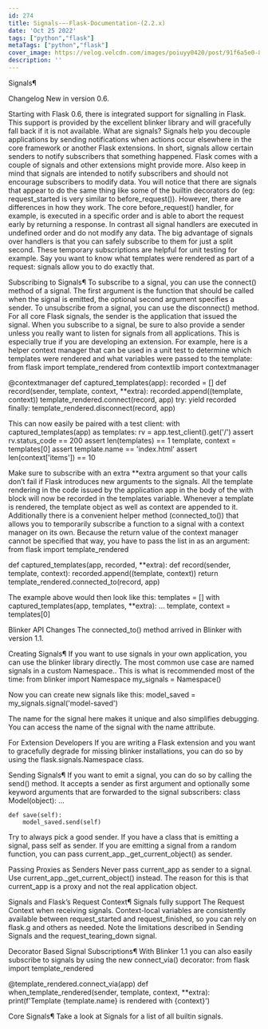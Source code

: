```yaml
---
id: 274
title: Signals-—-Flask-Documentation-(2.2.x)
date: 'Oct 25 2022'
tags: ["python","flask"]
metaTags: ["python","flask"]
cover_image: https://velog.velcdn.com/images/poiuyy0420/post/91f6a5e0-8aae-43f5-b2f0-d683d877ff69/flask.png
description: ''
---
```



            
  
Signals¶

Changelog
New in version 0.6.

Starting with Flask 0.6, there is integrated support for signalling in
Flask.  This support is provided by the excellent blinker library and
will gracefully fall back if it is not available.
What are signals?  Signals help you decouple applications by sending
notifications when actions occur elsewhere in the core framework or
another Flask extensions.  In short, signals allow certain senders to
notify subscribers that something happened.
Flask comes with a couple of signals and other extensions might provide
more.  Also keep in mind that signals are intended to notify subscribers
and should not encourage subscribers to modify data.  You will notice that
there are signals that appear to do the same thing like some of the
builtin decorators do (eg: request_started is very similar
to before_request()).  However, there are differences in
how they work.  The core before_request() handler, for
example, is executed in a specific order and is able to abort the request
early by returning a response.  In contrast all signal handlers are
executed in undefined order and do not modify any data.
The big advantage of signals over handlers is that you can safely
subscribe to them for just a split second.  These temporary
subscriptions are helpful for unit testing for example.  Say you want to
know what templates were rendered as part of a request: signals allow you
to do exactly that.

Subscribing to Signals¶
To subscribe to a signal, you can use the
connect() method of a signal.  The first
argument is the function that should be called when the signal is emitted,
the optional second argument specifies a sender.  To unsubscribe from a
signal, you can use the disconnect() method.
For all core Flask signals, the sender is the application that issued the
signal.  When you subscribe to a signal, be sure to also provide a sender
unless you really want to listen for signals from all applications.  This is
especially true if you are developing an extension.
For example, here is a helper context manager that can be used in a unit test
to determine which templates were rendered and what variables were passed
to the template:
from flask import template_rendered
from contextlib import contextmanager

@contextmanager
def captured_templates(app):
    recorded = []
    def record(sender, template, context, **extra):
        recorded.append((template, context))
    template_rendered.connect(record, app)
    try:
        yield recorded
    finally:
        template_rendered.disconnect(record, app)


This can now easily be paired with a test client:
with captured_templates(app) as templates:
    rv = app.test_client().get('/')
    assert rv.status_code == 200
    assert len(templates) == 1
    template, context = templates[0]
    assert template.name == 'index.html'
    assert len(context['items']) == 10


Make sure to subscribe with an extra **extra argument so that your
calls don’t fail if Flask introduces new arguments to the signals.
All the template rendering in the code issued by the application app
in the body of the with block will now be recorded in the templates
variable.  Whenever a template is rendered, the template object as well as
context are appended to it.
Additionally there is a convenient helper method
(connected_to())  that allows you to
temporarily subscribe a function to a signal with a context manager on
its own.  Because the return value of the context manager cannot be
specified that way, you have to pass the list in as an argument:
from flask import template_rendered

def captured_templates(app, recorded, **extra):
    def record(sender, template, context):
        recorded.append((template, context))
    return template_rendered.connected_to(record, app)


The example above would then look like this:
templates = []
with captured_templates(app, templates, **extra):
    ...
    template, context = templates[0]



Blinker API Changes
The connected_to() method arrived in Blinker
with version 1.1.



Creating Signals¶
If you want to use signals in your own application, you can use the
blinker library directly.  The most common use case are named signals in a
custom Namespace..  This is what is recommended
most of the time:
from blinker import Namespace
my_signals = Namespace()


Now you can create new signals like this:
model_saved = my_signals.signal('model-saved')


The name for the signal here makes it unique and also simplifies
debugging.  You can access the name of the signal with the
name attribute.

For Extension Developers
If you are writing a Flask extension and you want to gracefully degrade for
missing blinker installations, you can do so by using the
flask.signals.Namespace class.



Sending Signals¶
If you want to emit a signal, you can do so by calling the
send() method.  It accepts a sender as first
argument and optionally some keyword arguments that are forwarded to the
signal subscribers:
class Model(object):
    ...

    def save(self):
        model_saved.send(self)


Try to always pick a good sender.  If you have a class that is emitting a
signal, pass self as sender.  If you are emitting a signal from a random
function, you can pass current_app._get_current_object() as sender.

Passing Proxies as Senders
Never pass current_app as sender to a signal.  Use
current_app._get_current_object() instead.  The reason for this is
that current_app is a proxy and not the real application
object.



Signals and Flask’s Request Context¶
Signals fully support The Request Context when receiving signals.
Context-local variables are consistently available between
request_started and request_finished, so you can
rely on flask.g and others as needed.  Note the limitations described
in Sending Signals and the request_tearing_down signal.


Decorator Based Signal Subscriptions¶
With Blinker 1.1 you can also easily subscribe to signals by using the new
connect_via() decorator:
from flask import template_rendered

@template_rendered.connect_via(app)
def when_template_rendered(sender, template, context, **extra):
    print(f'Template {template.name} is rendered with {context}')




Core Signals¶
Take a look at Signals for a list of all builtin signals.




            
          
